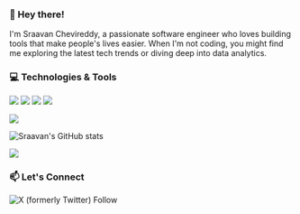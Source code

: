 ### 👋 Hey there!

I'm Sraavan Chevireddy, a passionate software engineer who loves building tools that make people's lives easier. When I'm not coding, you might find me exploring the latest tech trends or diving deep into data analytics.


### 💻 Technologies & Tools
![](https://img.shields.io/badge/IDE-Xcode-informational?style=flat&logo=xcode&logoColor=white&color=1575F9)
![](https://img.shields.io/badge/Language-Swift-informational?style=flat&logo=swift&logoColor=white&color=FA7343)
![](https://img.shields.io/badge/IDE-Android%20Studio-informational?style=flat&logo=android-studio&logoColor=white&color=3DDC84)
![](https://img.shields.io/badge/Framework-SwiftUI-informational?style=flat&logo=swift&logoColor=white&color=FF4500)

[![](https://img.shields.io/badge/Instagram-Follow-informational?style=flat&logo=instagram&logoColor=white&color=E4405F)](https://www.instagram.com/sraavanchevireddy)


![Sraavan's GitHub stats](https://github-readme-stats.vercel.app/api?username=SraavanChevireddy&show_icons=true)


![](https://komarev.com/ghpvc/?username=SraavanChevireddy)

### 📫 Let's Connect




![X (formerly Twitter) Follow](https://img.shields.io/twitter/follow/sraavanReddy1)

